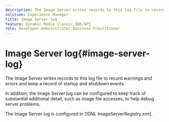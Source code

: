 ```yaml
---
description: The Image Server writes records to this log file to record warnings and errors and keep a record of startup and shutdown events.
solution: Experience Manager
title: Image Server log
feature: Dynamic Media Classic,SDK/API
role: Developer,Administrator,Business Practitioner
---
```


# Image Server log{#image-server-log}

The Image Server writes records to this log file to record warnings and errors and keep a record of startup and shutdown events.

In addition, the Image Server log can be configured to keep track of substantial additional detail, such as image file accesses, to help debug server problems.

The Image Server log is configured in [!DNL ImageServerRegistry.xml]. 

